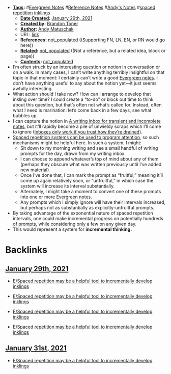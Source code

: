- **[Tags](<../Tags.md>):** #[Evergreen Notes](<../Evergreen Notes.md>) #[Reference Notes](<../Reference Notes.md>) #[Andy's Notes](<../Andy's Notes.md>) #[spaced repetition](<../spaced repetition.md>) [inklings](<../inklings.md>)
    - **[Date Created](<../Date Created.md>):** [January 29th, 2021](<../January 29th, 2021.md>)
    - **[Created by](<../Created by.md>):** [Brandon Toner](<../Brandon Toner.md>)
    - **[Author](<../Author.md>):** [Andy Matuschak](<../Andy Matuschak.md>)
    - URL: [link](https://notes.andymatuschak.org/z7iCjRziX6V6unNWL81yc2dJicpRw2Cpp9MfQ)
    - **[References](<../References.md>):** [not_populated](<../not_populated.md>) ((Supporting FN, LN, EN, or RN would go here))
    - **[Related](<../Related.md>):** [not_populated](<../not_populated.md>) ((Not a reference, but a related idea, block or page))
    - **[Contents](<../Contents.md>):** [not_populated](<../not_populated.md>)
- I’m often struck by an interesting question or notion in conversation or on a walk. In many cases, I can’t write anything terribly insightful on that topic in that moment: I certainly can’t write a good [Evergreen notes](https://notes.andymatuschak.org/z4SDCZQeRo4xFEQ8H4qrSqd68ucpgE6LU155C). I don’t have anything useful to say about the notion yet—it just seems awfully interesting.
- What action should I take now? How can I arrange to develop that inkling over time? I could create a “to-do” or block out time to think about this question, but that’s often not what’s called for. Instead, often what I need is marination: let’s come back in a few days, see what bubbles up.
- I can capture the notion in [A writing inbox for transient and incomplete notes](https://notes.andymatuschak.org/z5aJUJcSbxuQxzHr2YvaY4cX5TuvLQT7r27Dz), but it’ll rapidly become a pile of unwieldy scraps which I’ll come to ignore ([Inboxes only work if you trust how they’re drained](https://notes.andymatuschak.org/z5tiFxnNKMZCnc8G9R1N51L5hknyRGmyCQx18)).
- [Spaced repetition systems can be used to program attention](https://notes.andymatuschak.org/z2gqazXUkf9qyFjMQg4W3dw6yegnAJszvDywN), so such mechanisms might be helpful here. In such a system, I might:
    - Sit down to my morning writing and see a small handful of writing prompts for the day, drawn from my writing inbox
    - I can choose to append whatever’s top of mind about any of them (perhaps they obscure what was written previously until I’ve added new material)
    - Once I’ve done that, I can mark the prompt as “fruitful,” meaning it’ll come up again relatively soon, or “unfruitful,” in which case the system will increase its interval substantially.
    - Alternately, I might take a moment to convert one of these prompts into one or more [Evergreen notes](https://notes.andymatuschak.org/z4SDCZQeRo4xFEQ8H4qrSqd68ucpgE6LU155C).
    - Any prompts which I simply ignore will have their intervals increased, but perhaps not as substantially as explicitly-unfruitful prompts.
- By taking advantage of the exponential nature of spaced repetition intervals, one could make incremental progress on potentially hundreds of prompts, while considering only a few on any given day.
- This would represent a system for __incremental thinking.__

# Backlinks
## [January 29th, 2021](<January 29th, 2021.md>)
- [E/Spaced repetition may be a helpful tool to incrementally develop inklings](<../E/Spaced repetition may be a helpful tool to incrementally develop inklings.md>)

- [E/Spaced repetition may be a helpful tool to incrementally develop inklings](<../E/Spaced repetition may be a helpful tool to incrementally develop inklings.md>)

- [E/Spaced repetition may be a helpful tool to incrementally develop inklings](<../E/Spaced repetition may be a helpful tool to incrementally develop inklings.md>)

- [E/Spaced repetition may be a helpful tool to incrementally develop inklings](<../E/Spaced repetition may be a helpful tool to incrementally develop inklings.md>)

## [January 31st, 2021](<January 31st, 2021.md>)
- [E/Spaced repetition may be a helpful tool to incrementally develop inklings](<../E/Spaced repetition may be a helpful tool to incrementally develop inklings.md>)

